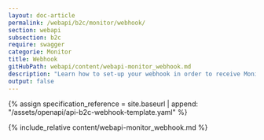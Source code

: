 ```yaml
---
layout: doc-article
permalink: /webapi/b2c/monitor/webhook/
section: webapi
subsection: b2c
require: swagger
categorie: Monitor
title: Webhook
gitHubPath: webapi/content/webapi-monitor_webhook.md
description: "Learn how to set-up your webhook in order to receive Monitor notifications."
output: false
---
```

{% assign specification_reference =  site.baseurl | append: "/assets/openapi/api-b2c-webhook-template.yaml" %}

{% include_relative content/webapi-monitor_webhook.md %}